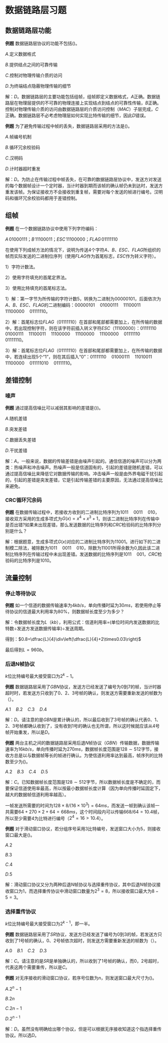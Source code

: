 # 数据链路层习题

## 数据链路层功能

**例题** 数据链路层协议的功能不包括()。

$A.$定义数据格式

$B.$提供结点之间的可靠传输

$C.$控制对物理传输介质的访问

$D.$为终端结点隐蔽物理传输的细节

解：$D$。数据链路层的主要功能包括组帧，组帧即定义数据格式，$A$正确。数据链路层在物理层提供的不可靠的物理连接上实现结点到结点的可靠性传输，$B$正确。控制对物理传输介质的访问由数据链路层的介质访问控制（$MAC$）子层完成，$C$正确。数据链路层不必考虑物理层如何实现比特传输的细节，因此$D$错误。

**例题** 为了避免传输过程中帧的丢失，数据链路层采用的方法是()。

$A.$帧编号机制

$B.$循环冗余校验码

$C.$汉明码

$D.$计时器超时重发

解：$D$。为防止在传输过程中帧丢失，在可靠的数据链路层协议中，发送方对发送的每个数据帧设计一个定时器，当计时器到期而该帧的确认帧仍未到达时，发送方重发该帧。为保证接收方不会接收到重复帧，需要对每个发送的帧进行编号。汉明码和循环冗余校验码都用于差错控制。

## 组帧

**例题** 在一个数据链路协议中使用下列字符编码：

$A\,01000111$；$B\,11100011$；$ESC\,11100000$；$FLAG\,01111110$

在使用下列成帧方法的情况下，说明为传送$4$个字符$A$、$B$、$ESC$、$FLAG$所组织的帧而实际发送的二进制位序列（使用$FLAG$作为首尾标志，$ESC$作为转义字符）。

1）字符计数法。

2）使用字符填充的首尾定界法。

3）使用比特填充的首尾标志法。

1）解：第一字节为所传输的字符计数$5$，转换为二进制为$00000101$，后面依次为$A$、$B$、$ESC$、$FLAG$的二进制编码：$00000101\quad01000111\quad11100011\quad11100000\quad01111110$。

2）解：首尾标志位$FLAG$（$01111110$）在首部和尾部都需要加上，在所传输的数据中，若出现控制字符，则在该字符前插入转义字符$ESC$（$11100000$）：$01111110\quad01000111\quad11100011\quad11100000\quad11100000\quad11100000\quad01111110\quad01111110$。

3）解：首尾标志位$FLAG$（$01111110$）在首部和尾部都需要加上，在所传输的数据中，若连续出现$5$个“$1$”，则在其后插入“$0$”：$01111110\quad01000111\quad11010011\quad11100000\quad011111010\quad01111110$。

## 差错控制

### 噪声

**例题** 通过提高信噪比可以减弱其影响的差错是())。

$A.$随机差错

$B.$突发差错

$C.$数据丢失差错

$D.$干扰差错

解：$A$。一般来说，数据的传输差错是由噪声引起的。通信信道的噪声可以分为两类：热噪声和冲击噪声。热噪声一般是信道固有的，引起的差错是随机差错，可以通过提高信噪比来降低它对数据传输的影响。冲击噪声一般是由外界电磁干扰引起的，引起的差错是突发差错，它是引起传输差错的主要原因，无法通过提高信噪比来避免。

### CRC循环冗余码

**例题** 在数据传输过程中，若接收方收到的二进制比特序列为$1011\quad0011\quad010$，接收双方采用的生成多项式为$G(x)=x^4+x^3+1$，则该二进制比特序列在传输中是否出错?如果未出现差错，那么发送数据的比特序列和$CRC$检验码的比特序列分别是什么？

解：根据题意，生成多项式$G(x)$对应的二进制比特序列为$11001$。进行如下的二进制模二除法，被除数为$1011\quad0011\quad010$，除数为$11001$所得余数为0,因此该二进制比特序列在传输过程中未出现差错。发送数据的比特序列是$1011\quad001$，$CRC$检验码的比特序列是$1010$。

## 流量控制

### 停止等待协议

**例题** 如一个信道的数据传输速率为$4kb/s$，单向传播时延为$30ms$，若使用停止等待协议的信道最大利用率为$80\%$，则数据帧长度至少为多少？

解：令数据帧长度为$L$（$kb$），利用公式：信道利用率=(单位时间内发送数据的比特数÷发送方发送数据传输率)÷发送周期。

得到：$0.8=\dfrac{L}{4}\div\left(\dfrac{L}{4}+2\times0.03\right)$

最后得到$L=960b$。

### 后退N帧协议

$k$位比特编号最大接受窗口为$2^k-1$。

**例题** 数据链路层采用了$GBN$协议，发送方已经发送了编号为$0$到$7$的帧，当计时器超时时，若发送方只收到了$0$、$2$、$3$号帧的确认，则发送方需要重新发送的帧数为（）。

$A.1$&nbsp;&nbsp;&nbsp;&nbsp;$B.2$&nbsp;&nbsp;&nbsp;&nbsp;$C.3$&nbsp;&nbsp;&nbsp;&nbsp;$D.4$

解：$D$。请注意的是$GBN$是累计确认的，所以最后收到了$3$号帧的确认代表$0$、$1$、$2$、$3$号帧都确认收到了，没有收到$1$号的确认也无所谓，所以这时候就应该从$4$号帧开始重发，所以是$D$。

**例题** 两台主机之间的数据链路层采用后退$N$帧协议（$GBN$）传输数据，数据传输速率为$16kb/s$，单向传播时延为$270ms$，数据帧长度范围是$128\sim512$字节，接收方总是以与数据帧等长的帧进行确认。为使信道利用率达到最高，帧序列的比特数至少为()。

$A.2$&nbsp;&nbsp;&nbsp;&nbsp;$B.3$&nbsp;&nbsp;&nbsp;&nbsp;$C.4$&nbsp;&nbsp;&nbsp;&nbsp;$D.5$

解：$C$。已知数据帧长度范围是$128\sim512$字节，所以数据帧长度是不确定的，而要保证信道使用率最高，所以按最小数据帧长度计算（因为单向传播时延固定下，越大的数据帧信道利用率越高）。

一帧发送所需要的时间为$128\times8/(16\times10^3)=64ms$，而发送一帧到确认该帧一共需要$64+270\times2+64=668ms$，这个时间段内可以传输$668/64=10.4$帧，所以至少需要$4$为比特进行编号（$2^4=16>10.4$）。

**例题** 对于滑动窗口协议，若分组序号采用$3$比特编号，发送窗口大小为$5$，则接收窗口最大是()。

$A.2$

$B.3$

$C.4$

$D.5$

解：滑动窗口协议又分为两种后退$N$帧协议与选择重传协议，其中后退$N$帧协议接收窗口为$1$，而选择重传协议中滑动窗口数量为$2^3=8$，所以接收窗口最大为$8-5=3$。

### 选择重传协议

$k$位比特编号最大接受窗口为$2^{k-1}$，即一半。

**例题** 数据链路层采用了$SR$协议，发送方已经发送了编号为$0$到$3$的帧，若发送方只收到了$1$号帧的确认，$0$、$2$号帧依次超时，则发送方需要重新发送的帧数为（）。

$A.0$&nbsp;&nbsp;&nbsp;&nbsp;$B.1$&nbsp;&nbsp;&nbsp;&nbsp;$C.2$&nbsp;&nbsp;&nbsp;&nbsp;$D.3$

解：$C$。请注意的是$SR$是单独确认的，所以收到了$1$号帧的确认，而$0$，$2$号超时，代表这两个需要重传，所以是$C$。

**例题** 对无序接收的滑动窗口协议，若序号位数为$n$，则发送窗口最大尺寸为()。

$A.2^n-1$

$B.2n$

$C.2n-1$

$D.2^{n-1}$

解：$D$。虽然没有明确给出哪个协议，但是可以根据无序接收知道这个指选择重传协议。所以选$D$。
